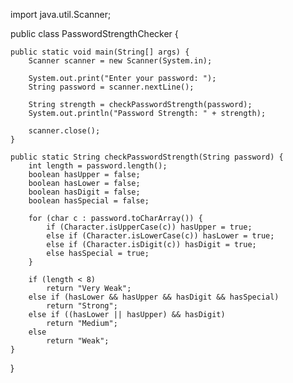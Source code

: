import java.util.Scanner;

public class PasswordStrengthChecker {

    public static void main(String[] args) {
        Scanner scanner = new Scanner(System.in);

        System.out.print("Enter your password: ");
        String password = scanner.nextLine();

        String strength = checkPasswordStrength(password);
        System.out.println("Password Strength: " + strength);

        scanner.close();
    }

    public static String checkPasswordStrength(String password) {
        int length = password.length();
        boolean hasUpper = false;
        boolean hasLower = false;
        boolean hasDigit = false;
        boolean hasSpecial = false;

        for (char c : password.toCharArray()) {
            if (Character.isUpperCase(c)) hasUpper = true;
            else if (Character.isLowerCase(c)) hasLower = true;
            else if (Character.isDigit(c)) hasDigit = true;
            else hasSpecial = true;
        }

        if (length < 8)
            return "Very Weak";
        else if (hasLower && hasUpper && hasDigit && hasSpecial)
            return "Strong";
        else if ((hasLower || hasUpper) && hasDigit)
            return "Medium";
        else
            return "Weak";
    }
}

